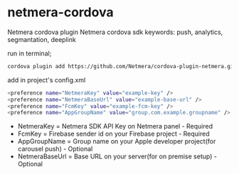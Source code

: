 # netmera-cordova

Netmera cordova plugin
Netmera cordova sdk
keywords: push, analytics, segmantation, deeplink

run in terminal;
```sh
cordova plugin add https://github.com/Netmera/cordova-plugin-netmera.git
```

add in project's config.xml



```sh
<preference name="NetmeraKey" value="example-key" />
<preference name="NetmeraBaseUrl" value="example-base-url" />
<preference name="FcmKey" value="example-fcm-key" />
<preference name="AppGroupName" value="group.com.example.groupname" />
```

- NetmeraKey = Netmera SDK API Key on Netmera panel - Required
- FcmKey = Firebase sender id on your Firebase project - Required
- AppGroupName = Group name on your Apple developer project(for carousel push) - Optional
- NetmeraBaseUrl = Base URL on your server(for on premise setup) - Optional

